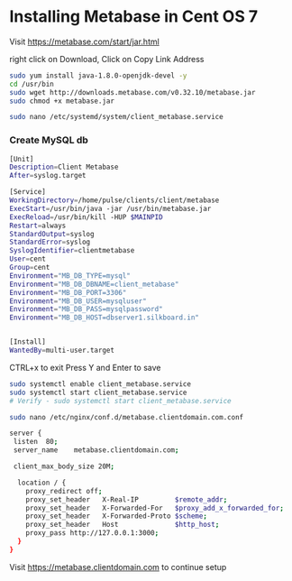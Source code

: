 # Installing Metabase in Cent OS 7 

Visit https://metabase.com/start/jar.html

right click on Download, Click on Copy Link Address

```sh
sudo yum install java-1.8.0-openjdk-devel -y
cd /usr/bin
sudo wget http://downloads.metabase.com/v0.32.10/metabase.jar
sudo chmod +x metabase.jar

sudo nano /etc/systemd/system/client_metabase.service
```

### Create MySQL db 

```sh
[Unit]
Description=Client Metabase
After=syslog.target

[Service]
WorkingDirectory=/home/pulse/clients/client/metabase
ExecStart=/usr/bin/java -jar /usr/bin/metabase.jar
ExecReload=/usr/bin/kill -HUP $MAINPID
Restart=always
StandardOutput=syslog
StandardError=syslog
SyslogIdentifier=clientmetabase
User=cent
Group=cent
Environment="MB_DB_TYPE=mysql"
Environment="MB_DB_DBNAME=client_metabase"
Environment="MB_DB_PORT=3306"
Environment="MB_DB_USER=mysqluser"
Environment="MB_DB_PASS=mysqlpassword"
Environment="MB_DB_HOST=dbserver1.silkboard.in"


[Install]
WantedBy=multi-user.target
```
CTRL+x to exit 
Press Y and Enter to save

```sh
sudo systemctl enable client_metabase.service
sudo systemctl start client_metabase.service
# Verify - sudo systemctl start client_metabase.service
```

```sh
sudo nano /etc/nginx/conf.d/metabase.clientdomain.com.conf
```

```sh
server {
 listen  80;
 server_name    metabase.clientdomain.com;

 client_max_body_size 20M;

  location / {
    proxy_redirect off;
    proxy_set_header   X-Real-IP         $remote_addr;
    proxy_set_header   X-Forwarded-For   $proxy_add_x_forwarded_for;
    proxy_set_header   X-Forwarded-Proto $scheme;
    proxy_set_header   Host              $http_host;
    proxy_pass http://127.0.0.1:3000;
  }
}
```

Visit https://metabase.clientdomain.com to continue setup
